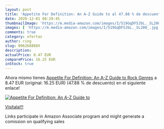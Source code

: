 ```yaml
---
layout: post
title: 'Appetite For Definition: An A-Z Guide to al 47.88 % de descuento'
date: 2020-12-01 08:29:45
thumbnailImage: 'https://m.media-amazon.com/images/I/519GqDFSJbL._SL200_.jpg'
images: [ 'https://m.media-amazon.com/images/I/519GqDFSJbL._SL200_.jpg' ]
comments: true
category: ofertas
author: ring
slug: 006268888X
description:
actualPrice: 8.47 EUR
comparePrice: 16.25 EUR
inStock: true
---
```


Ahora mismo tienes [Appetite For Definition: An A-Z Guide to Rock Genres](https://www.amazon.es/dp/006268888X/?tag=tolees-21) a 8.47 EUR (original: 16.25 EUR) (47.88 %  de descuento) en el siguiente enlace!

[![Appetite For Definition: An A-Z Guide to](https://m.media-amazon.com/images/I/519GqDFSJbL._SL200_.jpg)](https://www.amazon.es/dp/006268888X/?tag=tolees-21)

[Visítala!!!](https://www.amazon.es/dp/006268888X/?tag=tolees-21)

Links participate in Amazon Associate program and might generate a comission on qualifying sales
